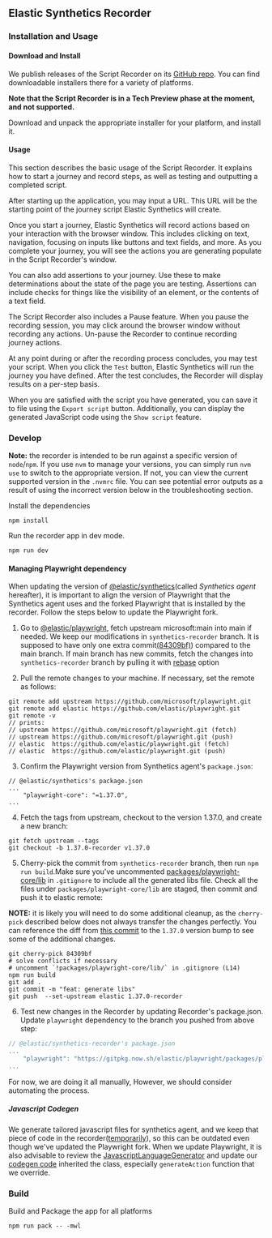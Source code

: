 ## Elastic Synthetics Recorder

### Installation and Usage

#### Download and Install

We publish releases of the Script Recorder on its [GitHub repo](https://github.com/elastic/synthetics-recorder/releases).
You can find downloadable installers there for a variety of platforms.

**Note that the Script Recorder is in a Tech Preview phase at the moment, and not supported.**

Download and unpack the appropriate installer for your platform, and install it.

#### Usage

This section describes the basic usage of the Script Recorder.
It explains how to start a journey and record steps, as well as testing and outputting a completed script.

After starting up the application, you may input a URL.
This URL will be the starting point of the journey script Elastic Synthetics will create.

Once you start a journey, Elastic Synthetics will record actions based on your interaction with the browser window.
This includes clicking on text, navigation, focusing on inputs like buttons and text fields, and more.
As you complete your journey, you will see the actions you are generating populate in the Script Recorder's window.

You can also add assertions to your journey.
Use these to make determinations about the state of the page you are testing.
Assertions can include checks for things like the visibility of an element, or the contents of a text field.

The Script Recorder also includes a Pause feature.
When you pause the recording session, you may click around the browser window without recording any actions.
Un-pause the Recorder to continue recording journey actions.

At any point during or after the recording process concludes, you may test your script.
When you click the `Test` button, Elastic Synthetics will run the journey you have defined.
After the test concludes, the Recorder will display results on a per-step basis.

When you are satisfied with the script you have generated, you can save it to file using the `Export script` button.
Additionally, you can display the generated JavaScript code using the `Show script` feature.

### Develop

**Note:** the recorder is intended to be run against a specific version of `node`/`npm`.
If you use `nvm` to manage your versions, you can simply run `nvm use` to switch to the
appropriate version. If not, you can view the current supported version in the `.nvmrc` file.
You can see potential error outputs as a result of using the incorrect version below in the troubleshooting section.

Install the dependencies

```
npm install
```

Run the recorder app in dev mode.

```
npm run dev
```

#### Managing Playwright dependency

When updating the version of [@elastic/synthetics](https://github.com/elastic/synthetics)(called _Synthetics agent_ hereafter), it is important to align the version of Playwright that the Synthetics agent uses and the forked Playwright that is installed by the recorder. Follow the steps below to update the Playwright fork.

1. Go to [@elastic/playwright](https://github.com/elastic/playwright), fetch upstream microsoft:main into main if needed. We keep our modifications in `synthetics-recorder` branch. It is supposed to have only one extra commit[(84309bf)](https://github.com/elastic/playwright/commit/84309bf44d2a97889b178f2f2da2bc9f30e5aff8)) compared to the main branch. If main branch has new commits, fetch the changes into `synthetics-recorder` branch by pulling it with [rebase](https://git-scm.com/docs/git-pull#Documentation/git-pull.txt---rebasefalsetruemergesinteractive) option

2. Pull the remote changes to your machine. If necessary, set the remote as follows:

```
git remote add upstream https://github.com/microsoft/playwright.git
git remote add elastic https://github.com/elastic/playwright.git
git remote -v
// prints:
// upstream	https://github.com/microsoft/playwright.git (fetch)
// upstream	https://github.com/microsoft/playwright.git (push)
// elastic  https://github.com/elastic/playwright.git (fetch)
// elastic  https://github.com/elastic/playwright.git (push)
```

3. Confirm the Playwright version from Synthetics agent's `package.json`:

```
// @elastic/synthetics's package.json
...
    "playwright-core": "=1.37.0",
...
```

4. Fetch the tags from upstream, checkout to the version 1.37.0, and create a new branch:

```
git fetch upstream --tags
git checkout -b 1.37.0-recorder v1.37.0
```

5. Cherry-pick the commit from `synthetics-recorder` branch, then run `npm run build`.Make sure you've uncommented [packages/playwright-core/lib](https://github.com/elastic/playwright/blob/f3441b1d93091725ba929e2ec8dbc70cefc081ef/.gitignore#L14) in `.gitignore` to include all the generated libs file. Check all the files under `packages/playwright-core/lib` are staged, then commit and push it to elastic remote:

**NOTE:** it is likely you will need to do some additional cleanup, as the `cherry-pick` described below does not always transfer the changes perfectly. You can reference the diff from [this commit](https://github.com/elastic/playwright/commit/d4e68eb0467e9ac9409ca42b55cafbb36d3dc7f3) to the `1.37.0` version bump to see some of the additional changes.

```
git cherry-pick 84309bf
# solve conflicts if necessary
# uncomment `!packages/playwright-core/lib/` in .gitignore (L14)
npm run build
git add .
git commit -m "feat: generate libs"
git push  --set-upstream elastic 1.37.0-recorder
```

6. Test new changes in the Recorder by updating Recorder's package.json. Update `playwright` dependency to the branch you pushed from above step:

```js
// @elastic/synthetics-recorder's package.json
...
    "playwright": "https://gitpkg.now.sh/elastic/playwright/packages/playwright-core?1.37.0-recorder",
...
```

For now, we are doing it all manually, However, we should consider automating the process.

##### Javascript Codegen

We generate tailored javascript files for synthetics agent, and we keep that piece of code in the recorder([temporarily](https://github.com/elastic/synthetics-recorder/issues/295)), so this can be outdated even though we've updated the Playwright fork. When we update Playwright, it is also advisable to review the [JavascriptLanguageGenerator](https://github.com/elastic/playwright/blob/main/packages/playwright-core/src/server/recorder/javascript.ts#L28) and update our [codegen code](https://github.com/elastic/synthetics-recorder/blob/main/electron/syntheticsGenerator.ts#L151) inherited the class, especially `generateAction` function that we override.

### Build

Build and Package the app for all platforms

```
npm run pack -- -mwl
```

